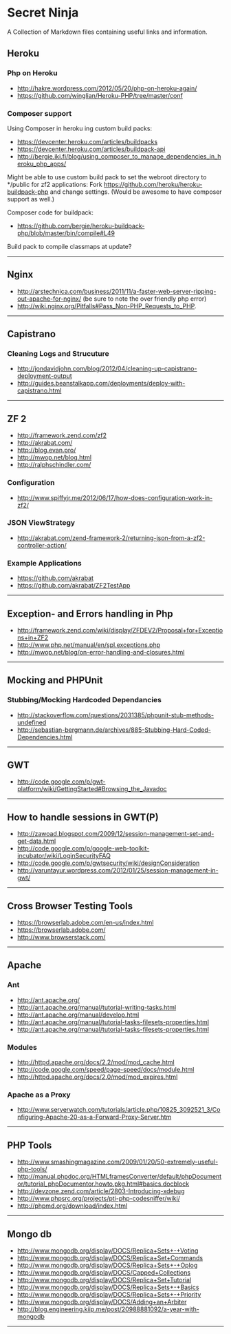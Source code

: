 # Secret Ninja

A Collection of Markdown files containing useful links and information.

## Heroku

### Php on Heroku

* http://hakre.wordpress.com/2012/05/20/php-on-heroku-again/
* https://github.com/winglian/Heroku-PHP/tree/master/conf

### Composer support

Using Composer in heroku ing custom build packs:

* https://devcenter.heroku.com/articles/buildpacks
* https://devcenter.heroku.com/articles/buildpack-api
* http://bergie.iki.fi/blog/using_composer_to_manage_dependencies_in_heroku_php_apps/

Might be able to use custom build pack to set the webroot directory to */public for zf2 applications: 
Fork https://github.com/heroku/heroku-buildpack-php and change settings. (Would be awesome to have composer support as well.)

Composer code for buildpack: 
* https://github.com/bergie/heroku-buildpack-php/blob/master/bin/compile#L49

Build pack to compile classmaps at update?

---

## Nginx

* http://arstechnica.com/business/2011/11/a-faster-web-server-ripping-out-apache-for-nginx/ (be sure to note the over friendly php error)
* http://wiki.nginx.org/Pitfalls#Pass_Non-PHP_Requests_to_PHP.

---

## Capistrano

### Cleaning Logs and Strucuture

* http://jondavidjohn.com/blog/2012/04/cleaning-up-capistrano-deployment-output
* http://guides.beanstalkapp.com/deployments/deploy-with-capistrano.html

---

## ZF 2 

* http://framework.zend.com/zf2
* http://akrabat.com/
* http://blog.evan.pro/
* http://mwop.net/blog.html
* http://ralphschindler.com/

### Configuration

* http://www.spiffyjr.me/2012/06/17/how-does-configuration-work-in-zf2/
 
### JSON ViewStrategy

* http://akrabat.com/zend-framework-2/returning-json-from-a-zf2-controller-action/

### Example Applications

* https://github.com/akrabat
* https://github.com/akrabat/ZF2TestApp

---

## Exception- and Errors handling in Php

* http://framework.zend.com/wiki/display/ZFDEV2/Proposal+for+Exceptions+in+ZF2
* http://www.php.net/manual/en/spl.exceptions.php
* http://mwop.net/blog/on-error-handling-and-closures.html

---

## Mocking and PHPUnit

### Stubbing/Mocking Hardcoded Dependancies

* http://stackoverflow.com/questions/2031385/phpunit-stub-methods-undefined
* http://sebastian-bergmann.de/archives/885-Stubbing-Hard-Coded-Dependencies.html

---

## GWT

* http://code.google.com/p/gwt-platform/wiki/GettingStarted#Browsing_the_Javadoc

---

## How to handle sessions in GWT(P)

* http://zawoad.blogspot.com/2009/12/session-management-set-and-get-data.html
* http://code.google.com/p/google-web-toolkit-incubator/wiki/LoginSecurityFAQ
* http://code.google.com/p/gwtsecurity/wiki/designConsideration
* http://varuntayur.wordpress.com/2012/01/25/session-management-in-gwt/

---
 
## Cross Browser Testing Tools

* https://browserlab.adobe.com/en-us/index.html
* https://browserlab.adobe.com/
* http://www.browserstack.com/

---

## Apache

### Ant

* http://ant.apache.org/
* http://ant.apache.org/manual/tutorial-writing-tasks.html
* http://ant.apache.org/manual/develop.html
* http://ant.apache.org/manual/tutorial-tasks-filesets-properties.html
* http://ant.apache.org/manual/tutorial-tasks-filesets-properties.html

### Modules

* http://httpd.apache.org/docs/2.2/mod/mod_cache.html
* http://code.google.com/speed/page-speed/docs/module.html
* http://httpd.apache.org/docs/2.0/mod/mod_expires.html

### Apache as a Proxy

* http://www.serverwatch.com/tutorials/article.php/10825_3092521_3/Configuring-Apache-20-as-a-Forward-Proxy-Server.htm

---

## PHP Tools

* http://www.smashingmagazine.com/2009/01/20/50-extremely-useful-php-tools/
* http://manual.phpdoc.org/HTMLframesConverter/default/phpDocumentor/tutorial_phpDocumentor.howto.pkg.html#basics.docblock
* http://devzone.zend.com/article/2803-Introducing-xdebug
* http://www.phpsrc.org/projects/pti-php-codesniffer/wiki/
* http://phpmd.org/download/index.html
 
---

## Mongo db

* http://www.mongodb.org/display/DOCS/Replica+Sets+-+Voting
* http://www.mongodb.org/display/DOCS/Replica+Set+Commands
* http://www.mongodb.org/display/DOCS/Replica+Sets+-+Oplog
* http://www.mongodb.org/display/DOCS/Capped+Collections
* http://www.mongodb.org/display/DOCS/Replica+Set+Tutorial
* http://www.mongodb.org/display/DOCS/Replica+Sets+-+Basics
* http://www.mongodb.org/display/DOCS/Replica+Sets+-+Priority
* http://www.mongodb.org/display/DOCS/Adding+an+Arbiter
* http://blog.engineering.kiip.me/post/20988881092/a-year-with-mongodb

---